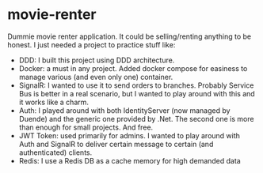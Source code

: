 # movie-renter
Dummie movie renter application. It could be selling/renting anything to be honest. I just needed a project to practice stuff like:

- DDD: I built this project using DDD architecture.
- Docker: a must in any project. Added docker compose for easiness to manage various (and even only one) container.
- SignalR: I wanted to use it to send orders to branches. Probably Service Bus is better in a real scenario, but I wanted to play around with this and it works like a charm.
- Auth: I played around with both IdentityServer (now managed by Duende) and the generic one provided by .Net. The second one is more than enough for small projects. And free.
- JWT Token: used primarily for admins. I wanted to play around with Auth and SignalR to deliver certain message to certain (and authenticated) clients.
- Redis: I use a Redis DB as a cache memory for high demanded data
